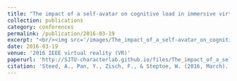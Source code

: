```yaml
---
title: "The impact of a self-avatar on cognitive load in immersive virtual reality"
collection: publications
category: conferences
permalink: /publication/2016-03-19
excerpt: "<br/><img src='/images/The_impact_of_a_self-avatar_on_cognitive_load_in_immersive_virtual_reality.png'>"
date: 2016-03-19
venue: '2016 IEEE virtual reality (VR)'
paperurl: 'http://SJTU-characterlab.github.io/files/The_impact_of_a_self-avatar_on_cognitive_load_in_immersive_virtual_reality.pdf'
citation: 'Steed, A., Pan, Y., Zisch, F., & Steptoe, W. (2016, March). The impact of a self-avatar on cognitive load in immersive virtual reality. In 2016 IEEE virtual reality (VR) (pp. 67-76). IEEE.'
---
```

